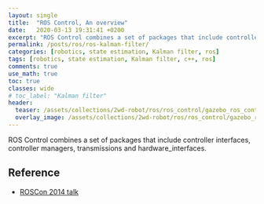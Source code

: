 ```yaml
---
layout: single
title:  "ROS Control, An overview"
date:   2020-03-13 19:31:41 +0200
excerpt: "ROS Control combines a set of packages that include controller interfaces, controller managers, transmissions and hardware_interfaces."
permalink: /posts/ros/ros-kalman-filter/
categories: [robotics, state estimation, Kalman filter, ros]
tags: [robotics, state estimation, Kalman filter, c++, ros]
comments: true
use_math: true
toc: true
classes: wide
# toc_label: "Kalman filter"
header:
  teaser: /assets/collections/2wd-robot/ros/ros_control/gazebo_ros_control.png
  overlay_image: /assets/collections/2wd-robot/ros/ros_control/gazebo_ros_control.png #keep it square 200x200 px is good
---
```



ROS Control combines a set of packages that include controller interfaces, controller managers, transmissions and hardware_interfaces.





## Reference

- [ROSCon 2014 talk](https://vimeo.com/107507546)
